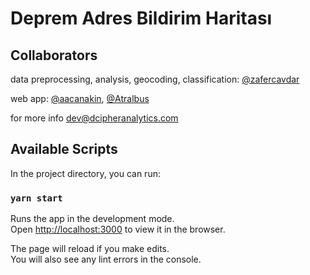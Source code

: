 # Deprem Adres Bildirim Haritası

## Collaborators

data preprocessing, analysis, geocoding, classification: [@zafercavdar](https://github.com/zafercavdar)

web app: [@aacanakin](https://github.com/aacanakin), [@Atralbus](https://github.com/Atralbus)

for more info dev@dcipheranalytics.com

## Available Scripts

In the project directory, you can run:

### `yarn start`

Runs the app in the development mode.\
Open [http://localhost:3000](http://localhost:3000) to view it in the browser.

The page will reload if you make edits.\
You will also see any lint errors in the console.
